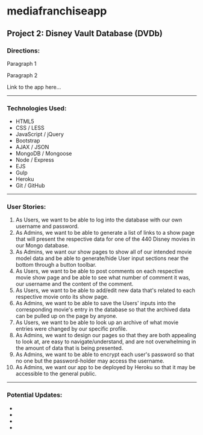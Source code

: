 # mediafranchiseapp

## Project 2: Disney Vault Database (DVDb)

### Directions:
Paragraph 1

Paragraph 2

Link to the app here...

***

### Technologies Used:
- HTML5
- CSS / LESS
- JavaScript / jQuery
- Bootstrap
- AJAX / JSON
- MongoDB / Mongoose
- Node / Express
- EJS
- Gulp
- Heroku
- Git / GitHub

***

### User Stories:
1. As Users, we want to be able to log into the database with our own username and password.
2. As Admins, we want to be able to generate a list of links to a show page that will present the respective data for one of the 440 Disney movies in our Mongo database.
3. As Admins, we want our show pages to show all of our intended movie model data and be able to generate/hide User input sections near the bottom through a button toolbar.
4. As Users, we want to be able to post comments on each respective movie show page and be able to see what number of comment it was, our username and the content of the comment.
5. As Users, we want to be able to add/edit new data that's related to each respective movie onto its show page.
6. As Admins, we want to be able to save the Users' inputs into the corresponding movie's entry in the database so that the archived data can be pulled up on the page by anyone.
7. As Users, we want to be able to look up an archive of what movie entries were changed by our specific profile.
8. As Admins, we want to design our pages so that they are both appealing to look at, are easy to navigate/understand, and are not overwhelming in the amount of data that is being presented.
9. As Admins, we want to be able to encrypt each user's password so that no one but the password-holder may access the username.
10. As Admins, we want our app to be deployed by Heroku so that it may be accessible to the general public.

***

### Potential Updates:
-
-
-
-
